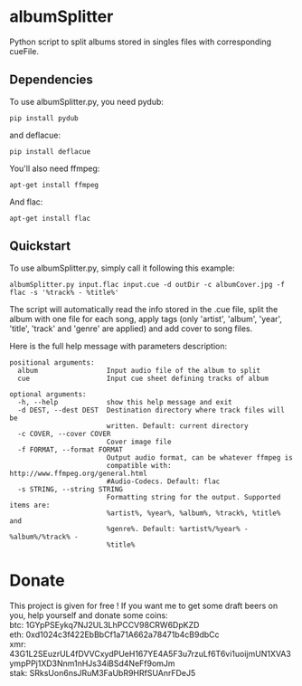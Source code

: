 # albumSplitter
Python script to split albums stored in singles files with corresponding cueFile.

## Dependencies
To use albumSplitter.py, you need pydub:

    pip install pydub

and deflacue:

    pip install deflacue

You'll also need ffmpeg:

    apt-get install ffmpeg

And flac:

    apt-get install flac

## Quickstart
To use albumSplitter.py, simply call it following this example:

    albumSplitter.py input.flac input.cue -d outDir -c albumCover.jpg -f flac -s '%track% - %title%'

The script will automatically read the info stored in the .cue file, split the album with one file for each song, apply tags (only 'artist', 'album', 'year', 'title', 'track' and 'genre' are applied) and add cover to song files.

Here is the full help message with parameters description:
```
positional arguments:
  album                 Input audio file of the album to split
  cue                   Input cue sheet defining tracks of album

optional arguments:
  -h, --help            show this help message and exit
  -d DEST, --dest DEST  Destination directory where track files will be
                        written. Default: current directory
  -c COVER, --cover COVER
                        Cover image file
  -f FORMAT, --format FORMAT
                        Output audio format, can be whatever ffmpeg is
                        compatible with: http://www.ffmpeg.org/general.html
                        #Audio-Codecs. Default: flac
  -s STRING, --string STRING
                        Formatting string for the output. Supported items are:
                        %artist%, %year%, %album%, %track%, %title% and
                        %genre%. Default: %artist%/%year% - %album%/%track% -
                        %title%
```
# Donate
This project is given for free ! If you want me to get some draft beers on you, help yourself and donate some coins:\
btc: 1GYpPSEykq7NJ2UL3LhPCCV98CRW6DpKZD\
eth: 0xd1024c3f422EbBbCf1a71A662a78471b4cB9dbCc\
xmr: 43G1L2SEuzrUL4fDVVCxydPUeH167YE4A5F3u7rzuLf6T6vi1uoijmUN1XVA3ympPPj1XD3Nnm1nHJs34iBSd4NeFf9omJm\
stak: SRksUon6nsJRuM3FaUbR9HRfSUAnrFDeJ5
